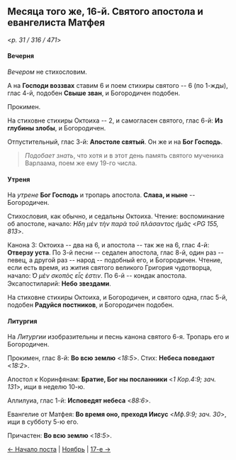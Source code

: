 
## Месяца того же, 16-й. Святого апостола и евангелиста Матфея

<*p. 31 / 316 / 471*>

#### Вечерня

*Вечером* не стихословим. 

А на **Господи воззвах** ставим 6 и поем стихиры святого -- 6 (по 1-жды), глас 4-й, 
подобен **Свыше зван**, и Богородичен подобен. 

Прокимен. 

На стиховне стихиры Октоиха -- 2, и самогласен святого, глас 6-й: **Из глубины злобы**, и Богородичен.

Отпустительный, глас 3-й: **Апостоле святый**. 
Он же и на **Бог Господь**.  

> *Подобает знать*, что хотя и в этот день память святого мученика Варлаама, поем же ему 19-го числа.  

#### Утреня

На *утрене* **Бог Господь** и тропарь апостола. **Слава, и ныне** -- Богородичен. 

Стихословия, как обычно, и седальны Октоиха.
Чтение: воспоминание об апостоле, начало: *̓́Ηδη μὲν τὴν παρὰ τοῦ πλάσαντος ἡμᾶς* <*PG 155, 813*>. 

Канона 3: Октоиха -- два на 6, и апостола -- так же на 6, глас 4-й: **Отверзу уста**.
По 3-й песни -- седален апостола, глас 8-й, один раз -- певец, а другой раз -- народ -- подобный его, 
и Богородичен. 
Чтение, если есть время, из жития святого великого Григория чудотворца, начало: *̔Ο μὲν σκοπὸς εἷς ἐστιν*. 
По 6-й -- кондак апостола.  
Эксапостиларий: **Небо звездами**. 

На стиховне стихиры Октоиха, и Богородичен, и святого одна, глас 5-й, подобен **Радуйся постников**, 
и Богородичен подобен. 

#### Литургия

На *Литургии* изобразительны и песнь канона святого 6-я. 
Тропарь его и Богородичен. 

Прокимен, глас 8-й: **Во всю землю** <*18:5*>. 
Стих: **Небеса поведают** <*18:2*>. 

Апостол к Коринфянам: **Братие, Бог ны посланники** <*1 Кор.4:9; зач. 131*>, ищи в неделю 10-ю. 

Аллилуиа, глас 1-й: **Исповедят небеса** <*88:6*>. 

Евангелие от Матфея: **Во время оно, преходя Иисус** <*Мф.9:9; зач. 30*>, ищи в субботу 5-ю его.

Причастен: **Во всю землю** <*18:5*>. 

[← Начало поста](11_15_X_EUR.ru.md) | [Ноябрь](README.md#16-й) | [17-е →](11_17_EUR.ru.md)
